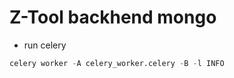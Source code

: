 # Z-Tool backhend mongo

* run celery

``` python
celery worker -A celery_worker.celery -B -l INFO
```
